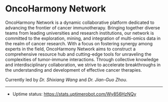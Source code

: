 # OncoHarmony Network

OncoHarmony Network is a dynamic collaborative platform dedicated to advancing the frontier of cancer immunotherapy. 
Bringing together diverse teams from leading universities and research institutions, our network is committed to the exploration, mining, and integration of multi-omics data in the realm of cancer research. 
With a focus on fostering synergy among experts in the field, OncoHarmony Network aims to construct a comprehensive resource hub and cutting-edge tools for unraveling the complexities of tumor-immune interactions. 
Through collective knowledge and interdisciplinary collaboration, we strive to accelerate breakthroughs in the understanding and development of effective cancer therapies. 

Currently led by _Dr. Shixiang Wang_ and _Dr. Jian-Guo Zhou_.

-----

- Uptime status: <https://stats.uptimerobot.com/Wy856HzNQy>
